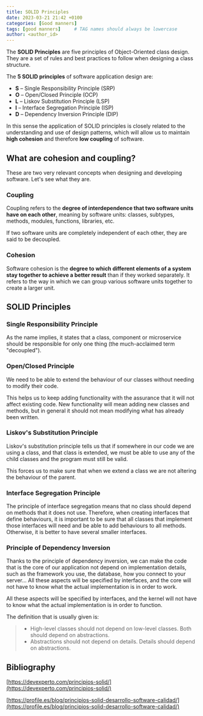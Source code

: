 ```yaml
---
title: SOLID Principles
date: 2023-03-21 21:42 +0100
categories: [Good manners]
tags: [good manners]     # TAG names should always be lowercase
author: <author_id>
---
```

The **SOLID Principles** are five principles of Object-Oriented class design. They are a set of rules and best practices to follow when designing a class structure.

The **5 SOLID principles** of software application design are:

- **S** – Single Responsibility Principle (SRP)
- **O** – Open/Closed Principle (OCP)
- **L** – Liskov Substitution Principle (LSP)
- **I** – Interface Segregation Principle (ISP)
- **D** – Dependency Inversion Principle (DIP)

In this sense the application of SOLID principles is closely related to the understanding and use of design patterns, which will allow us to maintain **high cohesion** and therefore **low coupling** of software.

## **What are cohesion and coupling?**

These are two very relevant concepts when designing and developing software. Let's see what they are.

### **Coupling**

Coupling refers to the **degree of interdependence that two software units have on each other**, meaning by software units: classes, subtypes, methods, modules, functions, libraries, etc.

If two software units are completely independent of each other, they are said to be decoupled.

### **Cohesion**

Software cohesion is the **degree to which different elements of a system stay together to achieve a better result** than if they worked separately. It refers to the way in which we can group various software units together to create a larger unit.

## **SOLID Principles**

### **Single Responsibility Principle**

As the name implies, it states that a class, component or microservice should be responsible for only one thing (the much-acclaimed term "decoupled").

### **Open/Closed Principle**

We need to be able to extend the behaviour of our classes without needing to modify their code.

This helps us to keep adding functionality with the assurance that it will not affect existing code. New functionality will mean adding new classes and methods, but in general it should not mean modifying what has already been written.

### **Liskov's Substitution Principle**

Liskov's substitution principle tells us that if somewhere in our code we are using a class, and that class is extended, we must be able to use any of the child classes and the program must still be valid.

This forces us to make sure that when we extend a class we are not altering the behaviour of the parent.

### **Interface Segregation Principle**

The principle of interface segregation means that no class should depend on methods that it does not use. Therefore, when creating interfaces that define behaviours, it is important to be sure that all classes that implement those interfaces will need and be able to add behaviours to all methods. Otherwise, it is better to have several smaller interfaces.

### **Principle of Dependency Inversion**

Thanks to the principle of dependency inversion, we can make the code that is the core of our application not depend on implementation details, such as the framework you use, the database, how you connect to your server... All these aspects will be specified by interfaces, and the core will not have to know what the actual implementation is in order to work.

All these aspects will be specified by interfaces, and the kernel will not have to know what the actual implementation is in order to function.

The definition that is usually given is:

> - High-level classes should not depend on low-level classes. Both should depend on abstractions.
> - Abstractions should not depend on details. Details should depend on abstractions.

## **Bibliography**

[https://devexperto.com/principios-solid/](https://devexperto.com/principios-solid/)

[https://profile.es/blog/principios-solid-desarrollo-software-calidad/](https://profile.es/blog/principios-solid-desarrollo-software-calidad/)